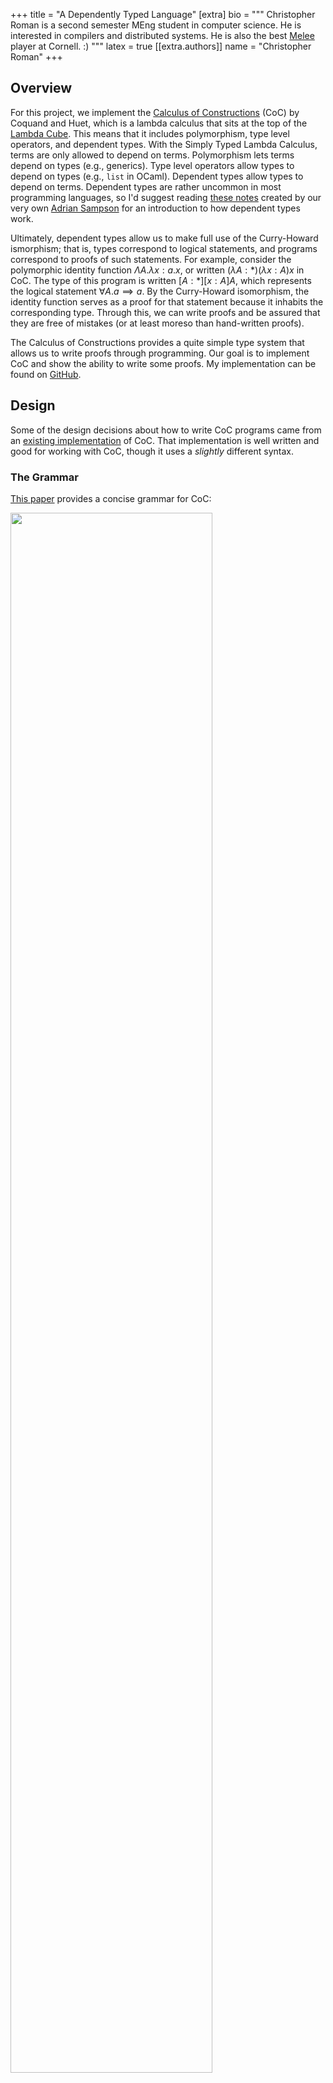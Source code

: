 +++
title = "A Dependently Typed Language"
[extra]
bio = """
  Christopher Roman is a second semester MEng student in computer science. He is interested in compilers and distributed systems. He is also the best [Melee](https://en.wikipedia.org/wiki/Super_Smash_Bros._Melee) player at Cornell. :)
"""
latex = true
[[extra.authors]]
name = "Christopher Roman"
+++

## Overview
For this project, we implement the [Calculus of Constructions](https://www.sciencedirect.com/science/article/pii/0890540188900053) (CoC)
by Coquand and Huet, which is a lambda calculus that sits at the top of the [Lambda Cube](https://en.wikipedia.org/wiki/Lambda_cube). This means that
it includes polymorphism, type level operators, and dependent types. With the Simply Typed Lambda Calculus, terms are only
allowed to depend on terms. Polymorphism lets terms depend on types (e.g., generics). Type level operators allow types to
depend on types (e.g., `list` in OCaml). Dependent types allow types to depend on terms. Dependent types are rather
uncommon in most programming languages, so I'd suggest reading [these notes](https://www.cs.cornell.edu/courses/cs4110/2018fa/lectures/lecture31.pdf)
created by our very own [Adrian Sampson](https://www.cs.cornell.edu/~asampson/) for an introduction to how dependent types work.

Ultimately, dependent types allow us to make full use of the Curry-Howard ismorphism; that is, types correspond to
logical statements, and programs correspond to proofs of such statements. For example, consider the polymorphic
identity function $\Lambda A. \lambda x: a. x$, or written $(\lambda A : *)(\lambda x : A)x$ in CoC. The type of this program
is written $[A: *][x: A]A$, which represents the logical statement $\forall A. a \implies a$. By the Curry-Howard isomorphism,
the identity function serves as a proof for that statement because it inhabits the corresponding type. Through this,
we can write proofs and be assured that they are free of mistakes (or at least moreso than hand-written proofs).

The Calculus of Constructions provides a quite simple type system that allows us to write proofs through programming.
Our goal is to implement CoC and show the ability to write some proofs. My implementation can be found on
[GitHub](https://github.com/chrisroman/coc).

## Design
Some of the design decisions about how to write CoC programs came from an [existing implementation](https://github.com/lambda-11235/ttyped)
of CoC. That implementation is well written and good for working with CoC, though it uses a *slightly* different syntax.

### The Grammar
[This paper](https://www.cs.cmu.edu/~fp/papers/mfps89.pdf) provides a concise grammar for CoC:

<img src="grammar.png" style="width: 80%">

This formulation is much simpler to understand than what is presented by Coquand and Huet.

### Typing Rules
CoC makes a distinction between *contexts* and *objects*. Contexts are products over $*$, that is, terms
of the form $[x_1 : M_1] [x_2 : M_2] ... [x_n : M_n] *$. These terms are denoted as $\Gamma$ and $\Delta$.
All other terms are considered objects. The typing rules are presented as follows:

<img src="typing_rules.png" style="width: 80%">

There are two typing judgements: one of the form $\Gamma \vdash \Delta$, which means that $\Delta$ is a valid
context given the valid context $\Gamma$, and $\Gamma \vdash M : P$, which means that $M$ has type $P$ in the
context $\Delta$. Since programs usually start assuming an empty context, we have $\vdash \Gamma$ meaning
$\Gamma$ is a valid context, and $\vdash M : N$ meaning that $M$ has type $N$.

Here is an example of a proof derivation for the type of the identity function $(\lambda A : *)(\lambda x : A)x$:

<img src="typing_example.jpg" style="width: 80%">

We can see the context is named for good reason: it keeps track of the types of variables. Interestingly, it
also doubles as a way to abstract over types. CoC enjoys nice properties like strong normalization.

In addition to the typing rules, we have $\beta$-conversion rules (denoted $P \cong Q$) that essentially provide a way to
reduce terms to a normal form. It is also necessary to prove that types are equivalent. The conversion
rules can be found on pp.101-102 in Coquand and Huet's paper. With these conversion rules, they introduce
a new typing rule that takes advantage of it:

<img src="beta_conversion.png" style="width: 80%">

### Additions to CoC
To make CoC easier to work with, we make a few additions to the language:

```
  | LET; UNTYPED; x = ID; EQUALS; t1 = term; IN; p = program
    { Let (Untyped, x, t1, p) }
  | LET; x = ID; EQUALS; t1 = term; IN; p = program
    { Let (Typed, x, t1, p) }
  | THEOREM; x = ID; EQUALS; t = term; WITH; PROOF; proof = term; SEMICOLON; p = program
    { Theorem (x, t, proof, p) }
```

The first was adding `let` expressions so that we can write longer, more useful CoC programs. This
is especially useful because the language can become very hard to parse by hand very quickly, so
breaking it up into `let` expressions allows us to build bigger abstractions. I added the option to
have the term be typed or untyped. I found this useful sometimes when there was a long term that
could be replicated across later terms but wasn't a valid expression on its own.

The second was adding a mechanism that allows us to state a theorem (i.e., a type) and give a proof
of that theorem (i.e., a program with that type). My implementation will make sure that the proof
actually has that type, or else the program will fail. This gives the user a slightly better experience
using the language to prove things.

## Implementation
I use OCaml for the implementation because pattern matching and functional programming is well suited
for language implementation.

For the parser I use a parser generator, namely Menhir, with OCamllex for the lexer. This made the grammar
straightforward to implement and extend with new constructs.

The typing judgement of the form $\Gamma \vdash M : P$ is quite simple to implement. I created a function
`typecheck_term` which takes the $\Gamma$ and $M$ and determines what the type $P$ is. The other judgement
of the form $\Gamma \vdash \Delta$ is a little different because just matching on $\Gamma$ is insufficient
for figuring out what $\Delta$ is. In other words, it is not syntax directed based just on the form of
$\Gamma$. Instead, I chose to write a function `typecheck_context` which takes both $\Gamma$ and $\Delta$
and checks if we can apply the inference rules to derive this statement, instead of directly deriving
$\Delta$ just from $\Gamma$.

Substitution was tricky to implement because I didn't use De Bruijn notation at all. Because of this,
it seems like there are still some bugs in substitution. This makes writing the programs somewhat more
tricky, but I found that if I expected something to typecheck when it really didn't, then I would change
some of the variable names so they are not being reused. In addition, because I didn't use De Bruijn notation,
I had to make sure I compared terms up to $\alpha$-equivalence when necessary.

It was also tricky to fold $\beta$-equivalence into the typing rules because I didn't know exactly how
to deal with some rules like reflexivity, symmetry, and transitivity. I wrote a function `beta_equiv`
that took $\Gamma$ and $M$ and tried to apply a single $\beta$-equivalence rule. Because all terms have
a normal form, I kept applying this function until no changes could be made.

Just like [ttyped](https://github.com/lambda-11235/ttyped), I created a simple REPL that I used for quick
testing to see the reduced value and type of various terms.

## Evaluation
For the evaluation, I decided to see what kinds of theorems I could prove from the Coq standard library.
I decided to choose theorems from the [Logic](https://coq.inria.fr/library/Coq.Init.Logic.html) library, which
seemed like one of the simplest libraries. This had definitions for things like True and False (or Top and
Bottom respectively), propositional or and and, if and only if, etc. I was able to state and prove a few
theorems.

First we can make some definitions that the library does:
```
let False = [a:*]a in
let True = [a: *][I: a]a in
let not = [A: *][_: A] False in
let sum = (\A: *)(\B: *) [R: *][f: [_: A]R][g: [_: B]R]R in
let or_introl = (\A: *)(\B: *)(\x: A)(\R: *)(\f: [_: A]R)(\g: [_: B]R)(f x) in
let or_intror = (\A: *)(\B: *)(\y: B)(\R: *)(\f: [_: A]R)(\g: [_: B]R)(g y) in
...
```
These are the same definitions as in Coq, with slightly less elegant syntax, especially because
inductive types have to be encoded.

Now here are some proofs about `and`:
```
let prod = (\A: *)(\B: *) [R: *] [_: [_: A][_: B]R] R in
let conj = (\A: *)(\B: *)(\x: A)(\y: B)(\R: *)(\f: [_: A][_: B]R)((f x) y) in

Theorem proj1 = [A: *][B: *][_:  ((prod A) B)]A with
    Proof (\A: *)(\B: *)(\p: ((prod A) B))((p A) (\x: A)(\y: B)x);

Theorem proj2 = [A: *][B: *][_:  ((prod A) B)]B with
    Proof (\A: *)(\B: *)(\p: ((prod A) B))((p B) (\x: A)(\y: B)y);
```
Here, `prod` represents propositional `and`, while `conj` is the constructor which produces a term
of that type. Then, Theorem `proj1` and `proj2` show that $\forall A, B. A \wedge B \implies A$ and
$\forall A, B. A \wedge B \implies B$. When we consider these terms as encodings of pairs, `proj1`
and `proj2` are simply the `fst` and `snd` functions like in OCaml.

Here are some more proofs relating to "if and only if":
```
let iff = (\X: *)(\Y: *) ((prod [_: X]Y) [_: Y]X) in

Theorem iff_refl = [A: *]((iff A) A) with
Proof (\A: *)((((conj [_: A]A) [_: A]A) (\x:A)x) (\x:A)x);

let swap = (\A1:*)(\B1:*)(\p1: ((prod A1) B1))
    ( ( ((conj B1) A1)
        (((proj2 A1) B1) p1)
      )
      (((proj1 A1) B1) p1)
    ) in

Theorem iff_sym = [A2: *][B2: *][_: ((iff A2) B2)]((iff B2) A2) with
Proof (\A2:*)(\B2:*)(\A_imp_B2: ((iff A2) B2))
    (((swap [_: A2]B2) [_: B2]A2) A_imp_B2);
```

`iff_refl` claims that if and only if is reflexive, while `iff_sym` claims that it is symmetric.
`iff_sym` was actually a case where bugs in substitution came up, so I just used different names for
abstractions/products.

Interestingly, the last two theorems actually took about a second to typecheck, which is quite
surprising because Coq can typecheck these terms extremely quickly. This may be because Coq is based on
the Calculus of *Inductive* Constructions, which is quite different from CoC because it introduces
universes. This increased expressivity probably allows for faster implementations.

Unfortunately I didn't have more time to try proving more theorems, though the current evaluation
shows that at least relatively simple proofs can be proved.

## Hardest Parts to Get Right
Two of the hardest things to get right were substitution and $\beta$-equivalence. These were the
main reasons why I had bugs in my implementation. Additionally, debugging became extremely
difficult as the programs increased in size simply because so many rules were being applied, it was
hard to see exactly where things were going wrong. While CoC is a relatively simple language, some of
the examples in Coquand and Huet's paper were very hard to follow, like the `inter` example. This made
it more difficult to get an intuitive understanding of how CoC worked.

## Further Work
With more time, I would have liked to implement a general framework for creating inductive types
in Coc explained by [this paper]((https://www.cs.cmu.edu/~fp/papers/mfps89.pdf)). With my implementation,
it is possible to write the encodings for inductive types like natural numbers and pairs, but we must
do the encoding by hand. One could also consider giving the language the style of an interactive theorem
prover by being able to manipulate proof/program state.

## Conclusion
Hopefully this project provides readers with a better understanding of how a dependently typed language
like CoC is implemented. It seems that things like System F$\omega$ get a lot of attention and are
well understood by many people, but CoC and dependent types aren't as mainstream. Formal verification
seems to be increasingly important, so learning CoC may prove to be useful.
